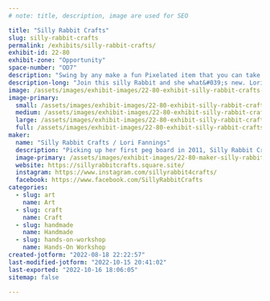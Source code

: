 ```yaml
---
# note: title, description, image are used for SEO

title: "Silly Rabbit Crafts"
slug: silly-rabbit-crafts
permalink: /exhibits/silly-rabbit-crafts/
exhibit-id: 22-80
exhibit-zone: "Opportunity"
space-number: "OD7"
description: "Swing by any make a fun Pixelated item that you can take home with you!"
description-long: "Join this silly Rabbit and she what&#039;s new. Lori is always updating her patterns for you to create items, and new pegboards and fun colors. If you do not have time to make something while in Maker Faire, She has kits to take home, and thousands of premade completed items for your collection, or a gift for a loved one!"
image: /assets/images/exhibit-images/22-80-exhibit-silly-rabbit-crafts-10252141-640567822694418-7755115821529251756-n-large.jpg
image-primary: 
  small: /assets/images/exhibit-images/22-80-exhibit-silly-rabbit-crafts-10252141-640567822694418-7755115821529251756-n-small.jpg
  medium: /assets/images/exhibit-images/22-80-exhibit-silly-rabbit-crafts-10252141-640567822694418-7755115821529251756-n-medium.jpg
  large: /assets/images/exhibit-images/22-80-exhibit-silly-rabbit-crafts-10252141-640567822694418-7755115821529251756-n-large.jpg
  full: /assets/images/exhibit-images/22-80-exhibit-silly-rabbit-crafts-10252141-640567822694418-7755115821529251756-n-full.jpg
maker: 
  name: "Silly Rabbit Crafts / Lori Fannings"
  description: "Picking up her first peg board in 2011, Silly Rabbit Crafts now travels to 18 different states a year, with over 260+ shows under her belt! Silly Rabbit Crafts has melted over 29.5 million beads turning them into anything from Earrings to art, and even into fish tanks!"
  image-primary: /assets/images/exhibit-images/22-80-maker-silly-rabbit-crafts-insta-profile-medium.jpg
  website: https://sillyrabbitcrafts.square.site/
  instagram: https://www.instagram.com/sillyrabbit4crafts/
  facebook: https://www.facebook.com/SillyRabbitCrafts
categories: 
  - slug: art
    name: Art
  - slug: craft
    name: Craft
  - slug: handmade
    name: Handmade
  - slug: hands-on-workshop
    name: Hands-On Workshop
created-jotform: "2022-08-18 22:22:57"
last-modified-jotform: "2022-10-15 20:41:02"
last-exported: "2022-10-16 18:06:05"
sitemap: false

---
```

